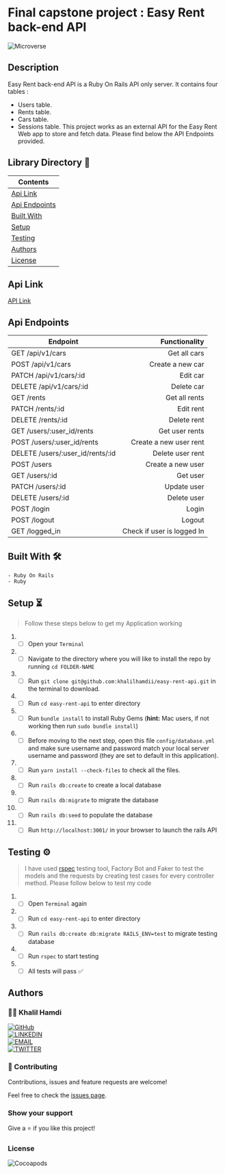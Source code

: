 # Final capstone project : Easy Rent back-end API

![Microverse](https://img.shields.io/badge/-Microverse-6F23FF?style=for-the-badge)

## Description

Easy Rent back-end API is a Ruby On Rails API only server. It contains four tables :

- Users table.
- Rents table.
- Cars table.
- Sessions table.
  This project works as an external API for the Easy Rent Web app to store and fetch data. Please find below the API Endpoints provided.

## Library Directory 📙

| Contents                        |
| ------------------------------- |
| [Api Link](#api-link)           |
| [Api Endpoints](#api-endpoints) |
| [Built With](#built-with-🛠)     |
| [Setup](#setup-⏳)              |
| [Testing](#testing-⚙️)          |
| [Authors](#authors)             |
| [License](#license)             |

## Api Link

[API Link](https://easyrent-backend.herokuapp.com/)

## Api Endpoints

<table><thead>
<tr>
<th>Endpoint</th>
<th style="text-align: right">Functionality</th>
</tr>
</thead><tbody>
<tr>
<td>GET /api/v1/cars</td>
<td style="text-align: right">Get all cars</td>
</tr>
<tr>
<td>POST /api/v1/cars</td>
<td style="text-align: right">Create a new car</td>
</tr>
<tr>
<td>PATCH /api/v1/cars/:id</td>
<td style="text-align: right">Edit car</td>
</tr>
<tr>
<td>DELETE /api/v1/cars/:id</td>
<td style="text-align: right">Delete car</td>
</tr>
<td>GET /rents</td>
<td style="text-align: right">Get all rents</td>
</tr>
<tr>
<td>PATCH /rents/:id</td>
<td style="text-align: right">Edit rent</td>
</tr>
<tr>
<td>DELETE /rents/:id</td>
<td style="text-align: right">Delete rent</td>
</tr>
<tr>
<td>GET  /users/:user_id/rents</td>
<td style="text-align: right">Get user rents</td>
</tr>
<tr>
<td>POST /users/:user_id/rents</td>
<td style="text-align: right">Create a new user rent</td>
</tr>
<tr>
<td>DELETE /users/:user_id/rents/:id</td>
<td style="text-align: right">Delete user rent</td>
</tr>
<tr>
<td>POST /users</td>
<td style="text-align: right">Create a new user </td>
</tr>
<tr>
<td>GET /users/:id</td>
<td style="text-align: right">Get user </td>
</tr>
<tr>
<td>PATCH /users/:id</td>
<td style="text-align: right">Update user</td>
</tr>
<tr>
<td>DELETE /users/:id</td>
<td style="text-align: right">Delete user</td>
</tr>
<tr>
<td>POST /login</td>
<td style="text-align: right">Login</td>
</tr>
<tr>
<td>POST /logout</td>
<td style="text-align: right">Logout</td>
</tr>
<tr>
<td>GET /logged_in</td>
<td style="text-align: right">Check if user is logged In</td>
</tr>
</tbody></table>

## Built With 🛠

```
- Ruby On Rails
- Ruby
```

## Setup ⏳

> Follow these steps below to get my Application working

1. - [ ] Open your `Terminal`
2. - [ ] Navigate to the directory where you will like to install the repo by running `cd FOLDER-NAME`
3. - [ ] Run `git clone git@github.com:khalilhamdii/easy-rent-api.git` in the terminal to download.
4. - [ ] Run `cd easy-rent-api` to enter directory
5. - [ ] Run `bundle install` to install Ruby Gems (<b>hint:</b> Mac users, if not working then run `sudo bundle install`)
6. - [ ] Before moving to the next step, open this file `config/database.yml` and make sure username and password match your local server username and password (they are set to default in this application).
7. - [ ] Run `yarn install --check-files` to check all the files.
8. - [ ] Run `rails db:create` to create a local database
9. - [ ] Run `rails db:migrate` to migrate the database
10. - [ ] Run `rails db:seed` to populate the database
11. - [ ] Run `http://localhost:3001/` in your browser to launch the rails API

## Testing ⚙️

> I have used [rspec](https://rspec.info/) testing tool, Factory Bot and Faker to test the models and the requests by creating test cases for every controller method. Please follow below to test my code

1. - [ ] Open `Terminal` again
2. - [ ] Run `cd easy-rent-api` to enter directory
3. - [ ] Run `rails db:create db:migrate RAILS_ENV=test` to migrate testing database
4. - [ ] Run `rspec` to start testing
5. - [ ] All tests will pass ✅

## Authors

### 👨‍💻 Khalil Hamdi

[![GitHub](https://img.shields.io/badge/-GitHub-000?style=for-the-badge&logo=GitHub&logoColor=white)](https://github.com/khalilhamdii) <br>
[![LINKEDIN](https://img.shields.io/badge/-LINKEDIN-0077B5?style=for-the-badge&logo=Linkedin&logoColor=white)](https://www.linkedin.com/in/khalilhamdi/) <br>
[![EMAIL](https://img.shields.io/badge/-EMAIL-D14836?style=for-the-badge&logo=Mail.Ru&logoColor=white)](mailto:khaalil.hamdi@gmail.com) <br>
[![TWITTER](https://img.shields.io/badge/-TWITTER-1DA1F2?style=for-the-badge&logo=Twitter&logoColor=white)](https://twitter.com/Khalilhamdiii)

### 🤝 Contributing

Contributions, issues and feature requests are welcome!

Feel free to check the [issues page](https://github.com/khalilhamdii/MyTodos).

### Show your support

Give a ⭐️ if you like this project!

### License

![Cocoapods](https://img.shields.io/cocoapods/l/AFNetworking?color=red&style=for-the-badge)
